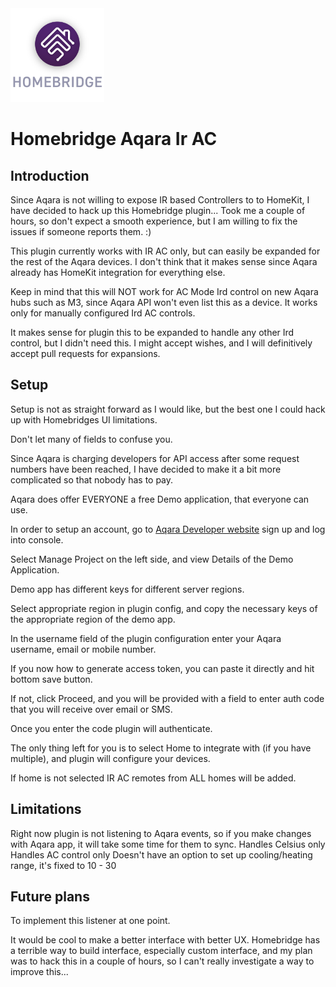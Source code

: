 <img alt="Logo" src="https://github.com/homebridge/branding/raw/latest/logos/homebridge-wordmark-logo-vertical.png" width="150">

# Homebridge Aqara Ir AC

## Introduction
Since Aqara is not willing to expose IR based Controllers to to HomeKit, I have decided to hack up this Homebridge plugin...
Took me a couple of hours, so don't expect a smooth experience, but I am willing to fix the issues if someone reports them. :)

This plugin currently works with IR AC only, but can easily be expanded for the rest of the Aqara devices.
I don't think that it makes sense since Aqara already has HomeKit integration for everything else.

Keep in mind that this will NOT work for AC Mode Ird control on new Aqara hubs such as M3, since Aqara API won't even list this as a device.
It works only for manually configured Ird AC controls.

It makes sense for plugin this to be expanded to handle any other Ird control, but I didn't need this.
I might accept wishes, and I will definitively accept pull requests for expansions.

## Setup
Setup is not as straight forward as I would like, but the best one I could hack up with Homebridges UI limitations.

Don't let many of fields to confuse you.

Since Aqara is charging developers for API access after some request numbers have been reached, I have decided to make it a bit more complicated so that nobody has to pay.

Aqara does offer EVERYONE a free Demo application, that everyone can use.

In order to setup an account, go to <a href="https://developer.aqara.com">Aqara Developer website</a> sign up and log into console.

Select Manage Project on the left side, and view Details of the Demo Application.

Demo app has different keys for different server regions.

Select appropriate region in plugin config, and copy the necessary keys of the appropriate region of the demo app.

In the username field of the plugin configuration enter your Aqara username, email or mobile number.

If you now how to generate access token, you can paste it directly and hit bottom save button.

If not, click Proceed, and you will be provided with a field to enter auth code that you will receive over email or SMS.

Once you enter the code plugin will authenticate.

The only thing left for you is to select Home to integrate with (if you have multiple), and plugin will configure your devices.

If home is not selected IR AC remotes from ALL homes will be added.

## Limitations
Right now plugin is not listening to Aqara events, so if you make changes with Aqara app, it will take some time for them to sync.
Handles Celsius only
Handles AC control only
Doesn't have an option to set up cooling/heating range, it's fixed  to 10 - 30

## Future plans
To implement this listener at one point.

It would be cool to make a better interface with better UX.
Homebridge has a terrible way to build interface, especially custom interface, and my plan was to hack this in a couple of hours, so I can't really investigate a way to improve this...
